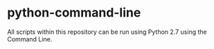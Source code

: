 # python-command-line

All scripts within this repository can be run using Python 2.7 using the Command Line.
